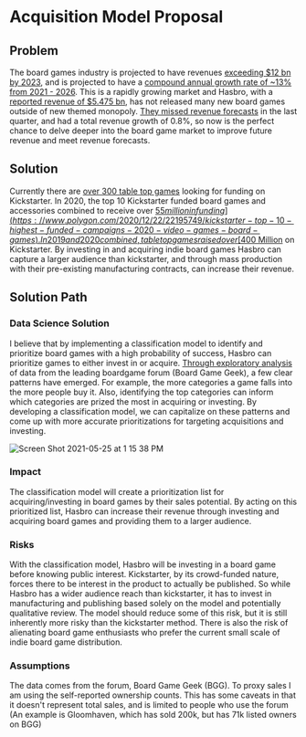 # Acquisition Model Proposal

## Problem
The board games industry is projected to have revenues [exceeding $12 bn by 2023](https://www.prnewswire.com/news-releases/board-games-market---global-outlook-and-forecast-2018-2023-300763553.html), and is projected to have a [compound annual growth rate of ~13% from 2021 - 2026](https://www.reportlinker.com/p05482343/Board-Games-Market-Global-Outlook-and-Forecast.html). This is a rapidly growing market and Hasbro, with a [reported revenue of $5.475 bn](https://www.macrotrends.net/stocks/charts/HAS/hasbro/revenue), has not released many new board games outside of new themed monopoly. [They missed revenue forecasts](https://www.thestreet.com/investing/hasbro-swings-to-first-quarter-profit-misses-on-revenue) in the last quarter, and had a total revenue growth of 0.8%, so now is the perfect chance to delve deeper into the board game market to improve future revenue and meet revenue forecasts. 

## Solution
Currently there are [over 300 table top games](https://www.kickstarter.com/discover/advanced?state=live&category_id=34&sort=magic&seed=2702421&page=1) looking for funding on Kickstarter. In 2020, the top 10 Kickstarter funded board games and accessories combined to receive over [$55 million in funding](https://www.polygon.com/2020/12/22/22195749/kickstarter-top-10-highest-funded-campaigns-2020-video-games-board-games). In 2019 and 2020 combined, table top games raised over [$400 Million](https://www.polygon.com/2020/12/22/22195749/kickstarter-top-10-highest-funded-campaigns-2020-video-games-board-games) on Kickstarter. By investing in and acquiring indie board games Hasbro can capture a larger audience than kickstarter, and through mass production with their pre-existing manufacturing contracts, can increase their revenue.

## Solution Path
### Data Science Solution
I believe that by implementing a classification model to identify and prioritize board games with a high probability of success, Hasbro can prioritize games to either invest in or acquire. [Through exploratory analysis](https://public.tableau.com/views/BoardGameExploration/BoardGameTrends?:language=en&:display_count=y&publish=yes&:origin=viz_share_link) of data from the leading boardgame forum (Board Game Geek), a few clear patterns have emerged. For example, the more categories a game falls into the more people buy it. Also, identifying the top categories can inform which categories are prized the most in acquiring or investing. By developing a classification model, we can capitalize on these patterns and come up with more accurate prioritizations for targeting acquisitions and investing.

![Screen Shot 2021-05-25 at 1 15 38 PM](https://user-images.githubusercontent.com/75561764/119562560-51624380-bd5b-11eb-9907-4638d2623312.png)

### Impact
The classification model will create a prioritization list for acquiring/investing in board games by their sales potential. By acting on this prioritized list, Hasbro can increase their revenue through investing and acquiring board games and providing them to a larger audience.

### Risks
With the classification model, Hasbro will be investing in a board game before knowing public interest. Kickstarter, by its crowd-funded nature, forces there to be interest in the product to actually be published. So while Hasbro has a wider audience reach than kickstarter, it has to invest in manufacturing and publishing based solely on the model and potentially qualitative review. The model should reduce some of this risk, but it is still inherently more risky than the kickstarter method. There is also the risk of alienating board game enthusiasts who prefer the current small scale of indie board game distribution.

### Assumptions
The data comes from the forum, Board Game Geek (BGG). To proxy sales I am using the self-reported ownership counts. This has some caveats in that it doesn't represent total sales, and is limited to people who use the forum (An example is Gloomhaven, which has sold 200k, but has 71k listed owners on BGG) 
